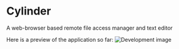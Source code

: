# Cylinder
A web-browser based remote file access manager and text editor

Here is a preview of the application so far:
![Development image](http://i.imgur.com/ZpIN45v.png)
